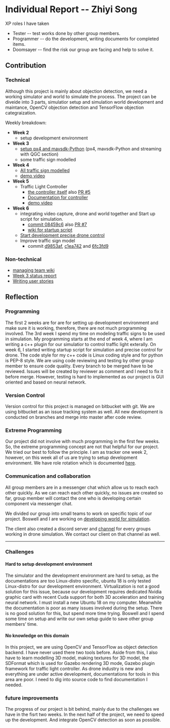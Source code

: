 # Individual Report -- Zhiyi Song #
XP roles I have taken

 - Tester -- test works done by other group members.
 - Programmer -- do the development, writing documents for completed items.
 - Doomsayer -- find the risk our group are facing and help to solve it.

## Contribution ##

### Technical ###

Although this project is mainly about objection detection, we need a working simulator and world to simulate the process.
The project can be diveide into 3 parts, simulatior setup and simulation world development and maintance, OpenCV objection detection and TensorFlow objection categraization.

Weekly breakdown:

 - **Week 2**
   - setup development environment
 - **Week 3**
   - [setup px4 and mavsdk-Python](https://bitbucket.org/zson5784/comp3988_t17b_group_5/wiki/docs/Set-Up%20(Ubuntu%2018.04)) (px4, mavsdk-Python and streaming with QGC section)
   - some traffic sign modelled
 - **Week 4**
   - [All traffic sign modelled](https://bitbucket.org/zson5784/comp3988_t17b_group_5/commits/268deb9a6d128f51ec721f7af3776f83b85b8bb2)
   - [demo video](https://youtu.be/LvALBdcM4KA)
 - **Week 5**
   - Traffic Light Controller
     - [the controller itself](https://bitbucket.org/zson5784/comp3988_t17b_group_5/commits/41864fa1609582e540d01fb289c9ca3ecab0c5ce) also [PR #5](https://bitbucket.org/zson5784/comp3988_t17b_group_5/pull-requests/5)
     - [Documentation for controller](https://bitbucket.org/zson5784/comp3988_t17b_group_5/wiki/docs/Traffic%20Light%20Control%20Plugin.md)
     - [demo video](https://youtu.be/Ds3Da5b4x38)
 - **Week 6**
   - integrating video capture, drone and world together and Start up script for simulation.
     - [commit 08459c6](https://bitbucket.org/zson5784/comp3988_t17b_group_5/commits/08459c632d8772f85e70425c7ac5de1c307dbffe) also [PR #7](https://bitbucket.org/zson5784/comp3988_t17b_group_5/pull-requests/7)
     - [wiki for startup script](https://bitbucket.org/zson5784/comp3988_t17b_group_5/wiki/docs/Start%20Simulation.md)
   - [Start development precise drone control](https://bitbucket.org/zson5784/comp3988_t17b_group_5/commits/44e3c6fbd2005a90b1d85af9c4488eb1cbcfe329)
   - Improve traffic sign model
     - commit [d9853af](https://bitbucket.org/zson5784/comp3988_t17b_group_5/commits/d9853af4e25bbac65415d83255ed0355ff7dde17), [c1ea742](https://bitbucket.org/zson5784/comp3988_t17b_group_5/commits/c1ea7426b0fa74aad6a5309042c1aa2d55c366a5) and [6fc3fd9](https://bitbucket.org/zson5784/comp3988_t17b_group_5/commits/6fc3fd9bd8aeb7846a03ea674fd2d30cb79dd9e5)


### Non-technical ###
 - [managing team wiki](https://bitbucket.org/zson5784/comp3988_t17b_group_5/wiki/history/Home)
 - [Week 3 status report](https://bitbucket.org/zson5784/comp3988_t17b_group_5/wiki/Project%20Status%20Report/week03.md)
 - [Writing user stories](https://trello.com/b/Y8qWmnWG/user-story)


## Reflection ##

### Programming ###

The first 2 weeks are for are for setting up development environment and make sure it is working, therefore, there are not much programming involved.
The 3rd week I spend my time on modeling traffic signs to  be used in simulation.
My programming  starts at the end of week 4, where I am writing a c++ plugin for our simulatior to control traffic light exterally.
On week 6, I started writing startup script for simulation and precise control for drone.
The code style for my c++ code is Linux coding style and for python is PEP-8 style.
We are using code reviewing and testing by other group member to ensure code quality.
Every branch to be merged have to be reviewed.
Issues will be created by reviewer as comment and I need to fix it before merge.
However, testing is hard to implemented as our project is GUI oriented and based on neural network.

### Version Control ###

Version control for this project is managed on bitbucket with git.
We are using bitbucket as an issue tracking system as well.
All new development is conducted on branches and merge into master after code review.


### Extreme Programming ###

Our project did not involve with much programming in the first few weeks.
So, the extreme programming concept are not that helpful for our project.
We tried our best to follow the principle.
I am as tracker one week 2, however, on this week all of us are trying to setup development environment.
We have role rotation which is documented [here](https://bitbucket.org/zson5784/comp3988_t17b_group_5/wiki/Role%20Rotation.md).

### Communication and collaboration ###

All group members are in a messenger chat which allow us to reach each other quickly.
As we can reach each other quickly, no issues are created so far, group member will contact the one who is developing certain component via messenger chat.

We divided our group into small teams to work on specific topic of our project.
Boswell and I are working on [developing world for simulation](https://bitbucket.org/zson5784/comp3988_t17b_group_5/pull-requests/6).

The client also created a discord server and [channel](https://discord.com/channels/750412538637975633/751799048914206732) for every groups working in drone simulation.
We contact our client on that channel as well.

---
### Challenges ###

#### Hard to setup development environment ####

The simulator and the development environment are hard to setup, as the documentations are too Linux-distro specific, ubuntu 18 is only tested Linux-distro for our development environment.
Virtualization is not a good solution for this issue, because our development requires dedicated Nvidia graphic card with recent Cuda support for both 3D acceleration and training neural network.
I must install a new Ubuntu 18 on my computer.
Meanwhile the documentation is poor as many issues involved during the setup.
There is no good solution for this, but spend more time trying.
Boswell and I spend some time on setup and write our own setup guide to save other group members’ time.


#### No knowledge on this domain ####

In this project, we are using OpenCV and TensorFlow as object detection backend.
I have never used there two tools before.
Aside from this, I also have to learn modelling 3D model, making textures for 3D model, the SDFormat which is used for Gazebo rendering 3D mode, Gazebo plugin framework for traffic light controller.
As drone industry is new and everything are under active development, documentations for tools in this area are poor.
I need to dig into source code to find documentation I needed.


### future improvements ###

The progress of our project is bit behind, mainly due to the challenges we have in the fisrt two weeks. In the next half of the project, we need to speed up the development. And integrate OpenCV detection as soon as possible.
